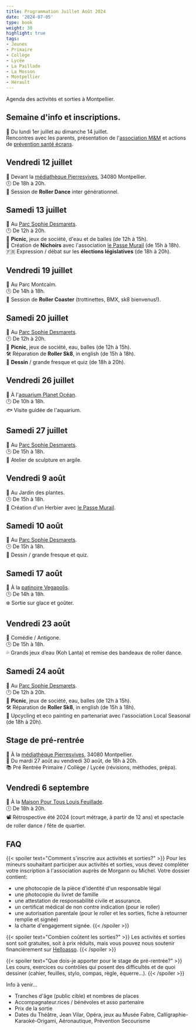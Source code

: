```yaml
---
title: Programmation Juillet Août 2024
date: '2024-07-05'
type: book
weight: 30
highlight: true
tags:
- Jeunes
- Primaire
- Collège
- Lycée
- La Paillade
- La Mosson
- Montpellier
- Hérault
---
```


Agenda des activités et sorties à Montpellier.

<!--more-->

<!-- {{< figure src="assos/lutte-exclusions.png" caption="Partenaires associatifs et institutionnels.">}} -->

## Semaine d'info et inscriptions.

📅 Du lundi 1er juillet au dimanche 14 juillet.  <br>
Rencontres avec les parents, présentation de l'[association M&M](https://www.helloasso.com/associations/maths-et-maryam) et actions de [prévention santé écrans](https://www.mathsetmaryam.fr/c/numerique-ecologie/prevention-sante-ecrans/).

## Vendredi 12 juillet

📍 Devant la [médiathèque Pierresvives](https://g.co/kgs/rW8BnA2), 34080 Montpellier.  <br>
🕕 De 18h à 20h.  <br>
🎵 Session de <b>Roller Dance</b> inter générationnel.

## Samedi 13 juillet

📍 Au [Parc Sophie Desmarets](https://g.co/kgs/qkcWFcD).  <br>
🕛 De 12h à 20h.  <br>
👒 <b>Picnic</b>, jeux de société, d'eau et de balles (de 12h à 15h). <br>
🐤 Création de <b>Nichoirs</b> avec l'association [le Passe Murail](https://www.lepassemuraille.org/qui-sommes-nous/) (de 15h à 18h). <br>
🇫🇷 Expression / débat sur les <b>élections législatives</b> (de 18h à 20h). <br>

## Vendredi 19 juillet

📍 Au Parc Montcalm.  <br>
🕒 De 14h à 18h.  <br>
🎵 Session de <b>Roller Coaster</b> (trottinettes, BMX, sk8 bienvenus!).

## Samedi 20 juillet

📍 Au [Parc Sophie Desmarets](https://g.co/kgs/qkcWFcD).  <br>
🕛 De 12h à 20h.  <br>
👒 <b>Picnic</b>, jeux de société, eau, balles (de 12h à 15h). <br>
🛠️ Réparation de <b>Roller Sk8</b>, in english (de 15h à 18h). <br>
🎨 <b>Dessin</b> / grande fresque et quiz (de 18h à 20h). <br>

## Vendredi 26 juillet

📍 À l'[aquarium Planet Océan](https://www.planetoceanworld.fr/).  <br>
🕛 De 10h à 18h.  <br>
🐟 Visite guidée de l'aquarium.

## Samedi 27 juillet

📍 Au [Parc Sophie Desmarets](https://g.co/kgs/qkcWFcD).  <br>
🕒 De 15h à 18h.  <br>
🗿 Atelier de sculpture en argile.

## Vendredi 9 août 

📍 Au Jardin des plantes.  <br>
🕒 De 15h à 18h.  <br>
🍂 Création d'un Herbier avec [le Passe Murail](https://www.lepassemuraille.org/qui-sommes-nous/).

## Samedi 10 août

📍 Au [Parc Sophie Desmarets](https://g.co/kgs/qkcWFcD).  <br>
🕒 De 15h à 18h. <br>
🎨 Dessin / grande fresque et quiz.

## Samedi 17 août

📍 À la [patinoire Vegapolis](https://www.vegapolis.fr/).  <br>
🕒 De 14h à 18h. <br>
❄️ Sortie sur glace et goûter.

## Vendredi 23 août

📍 Comédie / Antigone.  <br>
🕒 De 15h à 18h. <br>
💦 Grands jeux d’eau (Koh Lanta) et remise des bandeaux de roller dance.

## Samedi 24 août

📍 Au [Parc Sophie Desmarets](https://g.co/kgs/qkcWFcD).  <br>
🕛 De 12h à 20h. <br>
👒 <b>Picnic</b>, jeux de société, eau, balles (de 12h à 15h). <br>
🛠️ Réparation de <b>Roller Sk8</b>, in english (de 15h à 18h). <br>
🎨 Upcycling et eco painting en partenariat avec l'association Local Seasonal (de 18h à 20h). <br>

## Stage de pré-rentrée

📍 À la [médiathèque Pierresvives](https://g.co/kgs/rW8BnA2), 34080 Montpellier.  <br>
📅 Du mardi 27 août au vendredi 30 août, de 18h à 20h. <br>
📚 Pré Rentrée Primaire / Collège / Lycée (révisions, méthodes, prépa).

## Vendredi 6 septembre

📍 À la [Maison Pour Tous Louis Feuillade](https://www.montpellier.fr/structure/1788/240-maison-pour-tous-louis-feuillade-structure.htm).  <br>
🕕 De 18h à 20h. <br>
📽️ Rétrospective été 2024 (court métrage, à partir de 12 ans) et spectacle de roller dance / fête de quartier.

## FAQ

{{< spoiler text="Comment s'inscrire aux activités et sorties?" >}}
Pour les mineurs souhaitant participer aux activités et sorties, vous devez compléter votre inscription à l'association auprès de Morgann ou Michel. Votre dossier contient: 
- une photocopie de la pièce d'identité d'un responsable légal
- une photocopie du livret de famille
- une attestation de responsabilité civile et assurance.
- un certificat médical de non contre indication (pour le roller)
- une autorisation parentale (pour le roller et les sorties, fiche à retourner remplie et signée)
- la charte d'engagement signée.
{{< /spoiler >}}

{{< spoiler text="Combien coûtent les sorties?" >}}
Les activités et sorties sont soit gratuites, soit à prix réduits, mais vous pouvez nous soutenir financièrement sur [Helloasso](https://www.helloasso.com/associations/maths-et-maryam/formulaires/1).
{{< /spoiler >}}

{{< spoiler text="Que dois-je apporter pour le stage de pré-rentrée?" >}}
Les cours, exercices ou contrôles qui posent des difficultés et de quoi dessiner (cahier, feuilles, stylo, compas, règle, équerre...).
{{< /spoiler >}}


Info à venir... <br>
- Tranches d'âge (public cible) et nombres de places
- Accompagnateur.rices / bénévoles et asso partenaire
- Prix de la sortie
- Dates du Théâtre, Jean Vilar, Opéra, jeux au Musée Fabre, Calligraphie-Karaoké-Origami, Aéronautique, Prévention Secourisme